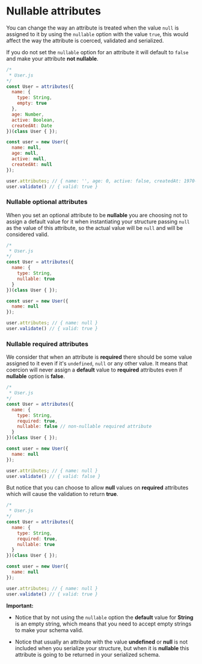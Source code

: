 # Nullable attributes

You can change the way an attribute is treated when the value `null` is assigned to it by using the `nullable` option with the value `true`, this would affect the way the attribute is coerced, validated and serialized.

If you do not set the `nullable` option for an attribute it will default to `false` and make your attribute __not nullable__.

```javascript
/*
 * User.js
*/
const User = attributes({
  name: {
    type: String,
    empty: true
  },
  age: Number,
  active: Boolean,
  createdAt: Date
})(class User { });

const user = new User({
  name: null,
  age: null,
  active: null,
  createdAt: null
});

user.attributes; // { name: '', age: 0, active: false, createdAt: 1970-01-01T00:00:00.000Z }
user.validate() // { valid: true }
```

### Nullable optional attributes

When you set an optional attribute to be __nullable__ you are choosing not to assign a default value for it when instantiating your structure passing `null` as the value of this attribute, so the actual value will be `null` and will be considered valid.

```javascript
/*
 * User.js
*/
const User = attributes({
  name: {
    type: String,
    nullable: true
  }
})(class User { });

const user = new User({
  name: null
});

user.attributes; // { name: null }
user.validate() // { valid: true }
```

### Nullable required attributes

We consider that when an attribute is __required__ there should be some value assigned to it even if it's `undefined`, `null` or any other value. It means that coercion will never assign a __default__ value to __required__ attributes even if __nullable__ option is __false__.

```javascript
/*
 * User.js
*/
const User = attributes({
  name: {
    type: String,
    required: true,
    nullable: false // non-nullable required attribute
  }
})(class User { });

const user = new User({
  name: null
});

user.attributes; // { name: null }
user.validate() // { valid: false }
```

But notice that you can choose to allow __null__ values on __required__ attributes which will cause the validation to return __true__.

```javascript
/*
 * User.js
*/
const User = attributes({
  name: {
    type: String,
    required: true,
    nullable: true
  }
})(class User { });

const user = new User({
  name: null
});

user.attributes; // { name: null }
user.validate() // { valid: true }
```

**Important:**

- Notice that by not using the `nullable` option the __default__ value for __String__ is an empty string, which means that you need to accept empty strings to make your schema valid.

- Notice that usually an attribute with the value __undefined__ or __null__ is not included when you serialize your structure, but when it is __nullable__ this attribute is going to be returned in your serialized schema.
